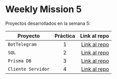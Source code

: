 # Weekly Mission 5

Proyectos desarrollados en la semana 5:

| Proyecto | Práctica | Link al repo |
| ------------- |:-------------:| -----:|
|`BotTelegram`|1|[Link al repo](https://github.com/jaimechacon11/fizzbuzz)|
|`SQL`|2|[Link al repo](https://github.com/jaimechacon11/4.3_PrismaDB)|
|`Prisma DB`|3|[Link al repo](https://github.com/jaimechacon11/4.3_PrismaDB)|
|`Cliente Servidor`|4|[Link al repo](https://github.com/jaimechacon11/client-launchx)|